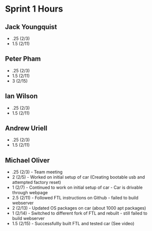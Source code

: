# Sprint 1 Hours

## Jack Youngquist
  
- .25 (2/3)
- 1.5 (2/11)

## Peter Pham

- .25 (2/3)
- 1.5 (2/11)
- 3 (2/15)

## Ian Wilson

- .25 (2/3)
- 1.5 (2/11)

## Andrew Uriell

- .25 (2/3)
- 1.5 (2/11)

## Michael Oliver

- .25 (2/3) - Team meeting
- 2 (2/5) - Worked on initial setup of car (Creating bootable usb and attempted factory reset)
- 1 (2/7) - Continued to work on initial setup of car - Car is drivable through webpage
- 2.5 (2/11) - Followed FTL instructions on Github - failed to build webserver
- 2 (2/13) - Updated OS packages on car (about 1000 apt packages)
- 1 (2/14) - Switched to different fork of FTL and rebuilt - still failed to build webserver
- 1.5 (2/15) - Successfullly built FTL and tested car (See video) 

